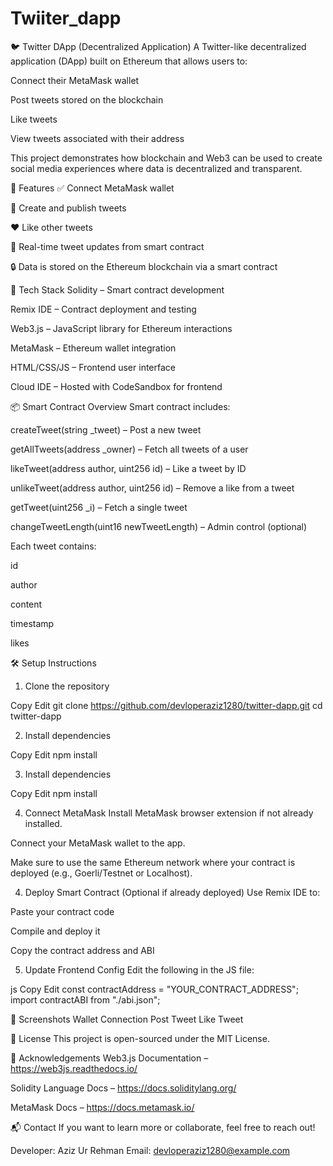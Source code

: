 # Twiiter_dapp

🐦 Twitter DApp (Decentralized Application)
A Twitter-like decentralized application (DApp) built on Ethereum that allows users to:

Connect their MetaMask wallet

Post tweets stored on the blockchain

Like tweets

View tweets associated with their address


This project demonstrates how blockchain and Web3 can be used to create social media experiences where data is decentralized and transparent.

🚀 Features
✅ Connect MetaMask wallet

📝 Create and publish tweets

❤️ Like other tweets

🔄 Real-time tweet updates from smart contract

🔒 Data is stored on the Ethereum blockchain via a smart contract


🧠 Tech Stack
Solidity – Smart contract development

Remix IDE – Contract deployment and testing

Web3.js – JavaScript library for Ethereum interactions

MetaMask – Ethereum wallet integration

HTML/CSS/JS – Frontend user interface

Cloud IDE – Hosted with CodeSandbox for frontend



📦 Smart Contract Overview
Smart contract includes:

createTweet(string _tweet) – Post a new tweet

getAllTweets(address _owner) – Fetch all tweets of a user

likeTweet(address author, uint256 id) – Like a tweet by ID

unlikeTweet(address author, uint256 id) – Remove a like from a tweet

getTweet(uint256 _i) – Fetch a single tweet

changeTweetLength(uint16 newTweetLength) – Admin control (optional)

Each tweet contains:

id

author

content

timestamp

likes

🛠 Setup Instructions

1. Clone the repository

Copy
Edit
git clone https://github.com/devloperaziz1280/twitter-dapp.git
cd twitter-dapp

2. Install dependencies

Copy
Edit
npm install

3. Install dependencies

Copy
Edit
npm install


4. Connect MetaMask
Install MetaMask browser extension if not already installed.

Connect your MetaMask wallet to the app.

Make sure to use the same Ethereum network where your contract is deployed (e.g., Goerli/Testnet or Localhost).

4. Deploy Smart Contract (Optional if already deployed)
Use Remix IDE to:

Paste your contract code

Compile and deploy it

Copy the contract address and ABI

5. Update Frontend Config
Edit the following in the JS file:

js
Copy
Edit
const contractAddress = "YOUR_CONTRACT_ADDRESS";
import contractABI from "./abi.json";


📸 Screenshots
    Wallet Connection               	Post Tweet	          Like             Tweet




📄 License
This project is open-sourced under the MIT License.

🙌 Acknowledgements
Web3.js Documentation – https://web3js.readthedocs.io/

Solidity Language Docs – https://docs.soliditylang.org/

MetaMask Docs – https://docs.metamask.io/

📬 Contact
If you want to learn more or collaborate, feel free to reach out!

Developer: Aziz Ur Rehman
Email: devloperaziz1280@example.com

